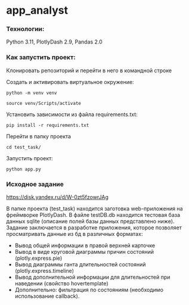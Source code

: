 # app_analyst

### Технологии:
Python 3.11, PlotlyDash 2.9, Pandas 2.0

### Как запустить проект:
Клонировать репозиторий и перейти в него в командной строке

Cоздать и активировать виртуальное окружение:

```
python -m venv venv
```

```
source venv/Scripts/activate
```

Установить зависимости из файла requirements.txt:

```
pip install -r requirements.txt
```

Перейти в папку проекта

```
cd test_task/
```

Запустить проект:

```
python app.py
```

### Исходное задание
https://disk.yandex.ru/d/W-0zt5fzowrJAg

В папке проекта (test_task) находится заготовка web-приложения на фреймворке PlotlyDash. В файле testDB.db находится тестовая база данных sqlite (описание полей базы данных представлено ниже).
Задание заключается в разработке приложения, которое позволяет просматривать данные из бд в различных форматах:
-	Вывод общей информации в правой верхней карточке
-	Вывод в виде круговой диаграммы причин состояний (plotly.express.pie)
-	Вывод диаграммы ганта длительностей состояний (plotly.express.timeline)
-	Вывод дополнительной информации для длительностей при наведении (свойство hovertemplate)
-	Дополнительно: фильтрация по состояниям (необходимо использование callback).
